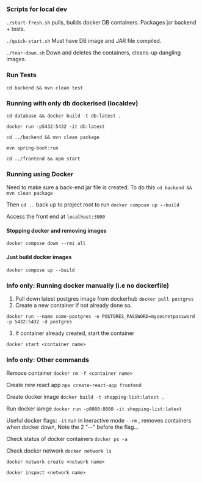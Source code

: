 ### Scripts for local dev
`./start-fresh.sh` pulls, builds docker DB containers. Packages jar backend + tests. 

`./quick-start.sh` Must have DB image and JAR file compiled. 

`./tear-down.sh` Down and deletes the containers, cleans-up dangling images. 


### Run Tests
`cd backend && mvn clean test`

### Running with only db dockerised (localdev)
`cd database && docker build -t db:latest .`

`docker run -p5432:5432 -it db:latest`

`cd ../backend && mvn clean package`

`mvn spring-boot:run`

`cd ../frontend && npm start`

### Running using Docker
Need to make sure a back-end jar file is created. To do this `cd backend && mvn clean package`

Then `cd ..` back up to project root to run
`docker compose up --build`

Access the front end at `localhost:3000`

#### Stopping docker and removing images
`docker compose down --rmi all`

#### Just build docker images
`docker compose up --build`

### Info only: Running docker manually (i.e no dockerfile)
1. Pull down latest postgres image from dockerhub
`docker pull postgres`
2. Create a new container if not already done so.

`docker run --name some-postgres -e POSTGRES_PASSWORD=mysecretpassword -p 5432:5432 -d postgres`

3. If container already created, start the container

`docker start <container name>`


### Info only: Other commands
Remove container
`docker rm -f <container name>`

Create new react app
`npx create-react-app frontend`

Create docker image
`docker build -t shopping-list:latest .`

Run docker iamge
`docker run -p8080:8080 -it shopping-list:latest`

Useful docker flags:
`-it` run in ineractive mode
`--rm` , removes containers when docker down, Note the 2 "--" before the flag...

Check status of docker containers
`docker ps -a`

Check docker network
`docker network ls`

`docker network create <network name>`

`docker inspect <network name>`
